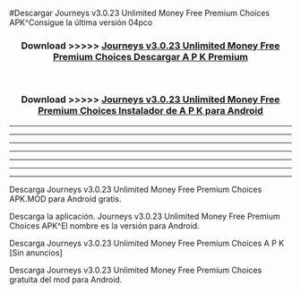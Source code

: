 #Descargar Journeys v3.0.23 Unlimited Money Free Premium Choices  APK^Consigue la última versión 04pco



<div align="center">
<h3>Download >>>>> <a href="https://es-sites.web.app/?es= Journeys v3.0.23 Unlimited Money Free Premium Choices ">Journeys v3.0.23 Unlimited Money Free Premium Choices  Descargar A P K Premium</a></h3><br>

<h3>Download >>>>> <a href="https://es-sites.web.app/?es= Journeys v3.0.23 Unlimited Money Free Premium Choices ">Journeys v3.0.23 Unlimited Money Free Premium Choices  Instalador de A P K para Android</a></h3>
</div>


----------------------------------------------------------

----------------------------------------------------------

----------------------------------------------------------

----------------------------------------------------------

----------------------------------------------------------

----------------------------------------------------------

----------------------------------------------------------

Descarga Journeys v3.0.23 Unlimited Money Free Premium Choices  APK.MOD para Android gratis.

Descarga la aplicación. Journeys v3.0.23 Unlimited Money Free Premium Choices  APK^El nombre es la versión para Android.

Descarga Journeys v3.0.23 Unlimited Money Free Premium Choices  A P K [Sin anuncios]

Descarga Journeys v3.0.23 Unlimited Money Free Premium Choices  gratuita del mod para Android.


